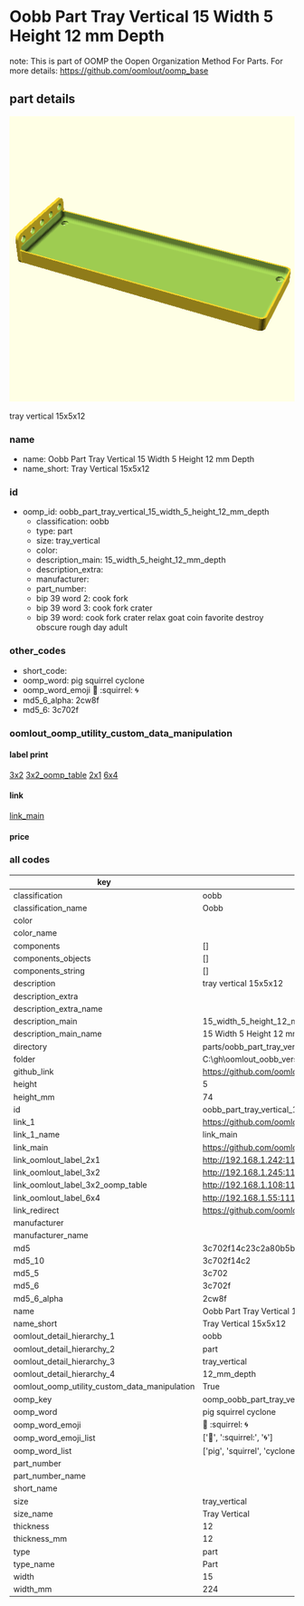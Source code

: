 # Oobb Part Tray Vertical 15 Width 5 Height 12 mm Depth  

note: This is part of OOMP the Oopen Organization Method For Parts. For more details: https://github.com/oomlout/oomp_base

##  part details
  

[![](3dpr.png)](3dpr.png)

tray vertical 15x5x12



### name
* name: Oobb Part Tray Vertical 15 Width 5 Height 12 mm Depth
* name_short: Tray Vertical 15x5x12 
### id
* oomp_id: oobb_part_tray_vertical_15_width_5_height_12_mm_depth
  * classification: oobb
  * type: part
  * size: tray_vertical
  * color: 
  * description_main: 15_width_5_height_12_mm_depth
  * description_extra: 
  * manufacturer: 
  * part_number: 
  * bip 39 word 2: cook fork
  * bip 39 word 3: cook fork crater
  * bip 39 word: cook fork crater relax goat coin favorite destroy obscure rough day adult

### other_codes
* short_code: 
* oomp_word: pig squirrel cyclone
* oomp_word_emoji :pig: :squirrel: :cyclone:
* md5_6_alpha: 2cw8f
* md5_6: 3c702f






### oomlout_oomp_utility_custom_data_manipulation
#### label print
[3x2](http://192.168.1.245:1112/?label=oomp%202cw8f)
[3x2_oomp_table](http://192.168.1.108:1112/?label=oomp%202cw8f)
[2x1](http://192.168.1.242:1112/?label=oomp%202cw8f)
[6x4](http://192.168.1.55:1112/?label=oomp%202cw8f)    

#### link

[link_main](https://github.com/oomlout/oomlout_oobb_version_4_generated_parts/tree/main/navigation_oomp/oobb/part/tray_vertical/15_width_5_height_12_mm_depth/part)                              

#### price







### all codes 
| key | value |  
| --- | --- |  
| classification | oobb |  
| classification_name | Oobb |  
| color |  |  
| color_name |  |  
| components | [] |  
| components_objects | [] |  
| components_string | [] |  
| description | tray vertical 15x5x12 |  
| description_extra |  |  
| description_extra_name |  |  
| description_main | 15_width_5_height_12_mm_depth |  
| description_main_name | 15 Width 5 Height 12 mm Depth |  
| directory | parts/oobb_part_tray_vertical_15_width_5_height_12_mm_depth |  
| folder | C:\gh\oomlout_oobb_version_4_generated_parts\parts\oobb_part_tray_vertical_15_width_5_height_12_mm_depth |  
| github_link | https://github.com/oomlout/oomlout_oomp_part_src/tree/main/parts/oobb_part_tray_vertical_15_width_5_height_12_mm_depth |  
| height | 5 |  
| height_mm | 74 |  
| id | oobb_part_tray_vertical_15_width_5_height_12_mm_depth |  
| link_1 | https://github.com/oomlout/oomlout_oobb_version_4_generated_parts/tree/main/navigation_oomp/oobb/part/tray_vertical/15_width_5_height_12_mm_depth/part |  
| link_1_name | link_main |  
| link_main | https://github.com/oomlout/oomlout_oobb_version_4_generated_parts/tree/main/navigation_oomp/oobb/part/tray_vertical/15_width_5_height_12_mm_depth/part |  
| link_oomlout_label_2x1 | http://192.168.1.242:1112/?label=oomp%202cw8f |  
| link_oomlout_label_3x2 | http://192.168.1.245:1112/?label=oomp%202cw8f |  
| link_oomlout_label_3x2_oomp_table | http://192.168.1.108:1112/?label=oomp%202cw8f |  
| link_oomlout_label_6x4 | http://192.168.1.55:1112/?label=oomp%202cw8f |  
| link_redirect | https://github.com/oomlout/oomlout_oobb_version_4_generated_parts/tree/main/parts/oobb_tray_vertical_15_05_12 |  
| manufacturer |  |  
| manufacturer_name |  |  
| md5 | 3c702f14c23c2a80b5b20b506516d97d |  
| md5_10 | 3c702f14c2 |  
| md5_5 | 3c702 |  
| md5_6 | 3c702f |  
| md5_6_alpha | 2cw8f |  
| name | Oobb Part Tray Vertical 15 Width 5 Height 12 mm Depth |  
| name_short | Tray Vertical 15x5x12  |  
| oomlout_detail_hierarchy_1 | oobb |  
| oomlout_detail_hierarchy_2 | part |  
| oomlout_detail_hierarchy_3 | tray_vertical |  
| oomlout_detail_hierarchy_4 | 12_mm_depth |  
| oomlout_oomp_utility_custom_data_manipulation | True |  
| oomp_key | oomp_oobb_part_tray_vertical_15_width_5_height_12_mm_depth |  
| oomp_word | pig squirrel cyclone |  
| oomp_word_emoji | :pig: :squirrel: :cyclone: |  
| oomp_word_emoji_list | [':pig:', ':squirrel:', ':cyclone:'] |  
| oomp_word_list | ['pig', 'squirrel', 'cyclone'] |  
| part_number |  |  
| part_number_name |  |  
| short_name |  |  
| size | tray_vertical |  
| size_name | Tray Vertical |  
| thickness | 12 |  
| thickness_mm | 12 |  
| type | part |  
| type_name | Part |  
| width | 15 |  
| width_mm | 224 |  
